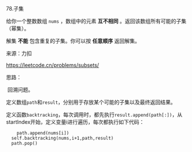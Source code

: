 78.子集

给你一个整数数组 `nums` ，数组中的元素 **互不相同** 。返回该数组所有可能的子集（幂集）。

解集 **不能** 包含重复的子集。你可以按 **任意顺序** 返回解集。



来源：力扣

https://leetcode.cn/problems/subsets/



思路：

​		回溯问题。

​		定义数组`path`和`result`，分别用于存放某个可能的子集以及最终返回结果。

​		定义函数`backtracking`，每次调用时，都先执行`result.append(path[:])`，从startIndex开始，定义变量i进行遍历，每次都执行如下代码：

		path.append(nums[i])
	  self.backtracking(nums,i+1,path,result)
	  path.pop()